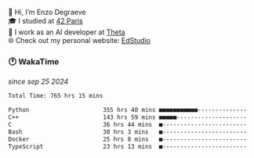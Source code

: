 👋 Hi, I’m Enzo Degraeve <br>
🎓 I studied at [42 Paris](https://42.fr/)<br>
💼 I work as an AI developer at [Theta](https://theta.mc/)<br>
🌐 Check out my personal website: [EdStudio](https://edstudio.fr/)

### 🕐 WakaTime
*since sep 25 2024*

<!--START_SECTION:waka-->

```txt
Total Time: 765 hrs 15 mins

Python                     355 hrs 40 mins ■■■■■■■■■■■--------------   44.60 %
C++                        143 hrs 59 mins ■■■■■--------------------   18.06 %
C                          36 hrs 44 mins  ■------------------------   04.61 %
Bash                       30 hrs 3 mins   ■------------------------   03.77 %
Docker                     25 hrs 8 mins   ■------------------------   03.15 %
TypeScript                 23 hrs 13 mins  ■------------------------   02.91 %
```

<!--END_SECTION:waka-->
